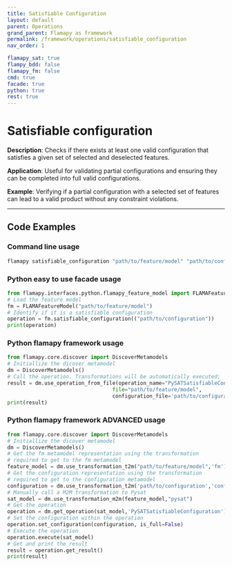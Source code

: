 ```yaml
---
title: Satisfiable Configuration
layout: default
parent: Operations
grand_parent: Flamapy as framework
permalink: /framework/operations/satisfiable_configuration
nav_order: 1

flamapy_sat: true
flampy_bdd: false
flamapy_fm: false
cmd: true
facade: true
python: true
rest: true
---
```


# Satisfiable configuration
**Description**: 
Checks if there exists at least one valid configuration that satisfies a given set of selected and deselected features.

**Application**: 
Useful for validating partial configurations and ensuring they can be completed into full valid configurations.

**Example**: 
Verifying if a partial configuration with a selected set of features can lead to a valid product without any constraint violations.

---
## Code Examples

### Command line usage
```bash
flamapy satisfiable_configuration "path/to/feature/model" "path/to/configuration"
```

### Python easy to use facade usage
```python
from flamapy.interfaces.python.flamapy_feature_model import FLAMAFeatureModel
# Load the feature model
fm = FLAMAFeatureModel("path/to/feature/model")
# Identify if it is a satisfiable configuration
operation = fm.satisfiable_configuration(("path/to/configuration"))
print(operation)
```

### Python flamapy framework usage
```python
from flamapy.core.discover import DiscoverMetamodels
# Initiallize the dicover metamodel
dm = DiscoverMetamodels()
# Call the operation. Transformations will be automatically executed; 
result = dm.use_operation_from_file(operation_name="PySATSatisfiableConfiguration",
                                  file="path/to/feature/model", 
                                  configuration_file='path/to/configuration')
print(result)
```
### Python flamapy framework **ADVANCED** usage
```python
from flamapy.core.discover import DiscoverMetamodels
# Initiallize the dicover metamodel
dm = DiscoverMetamodels()
# Get the fm metamodel representation using the transformation 
# required to get to the fm metamodel
feature_model = dm.use_transformation_t2m("path/to/feature/model",'fm') 
# Get the configuration representation using the transformation 
# required to get to the configuration metamodel
configuration = dm.use_transformation_t2m('path/to/configuration','configuration')
# Manually call a M2M transformation to Pysat
sat_model = dm.use_transformation_m2m(feature_model,"pysat")
# Get the operation
operation = dm.get_operation(sat_model,'PySATSatisfiableConfiguration')
# Set the configuration within the operation
operation.set_configuration(configuration, is_full=False)
# Execute the operation
operation.execute(sat_model)
# Get and print the result
result = operation.get_result()
print(result)
```